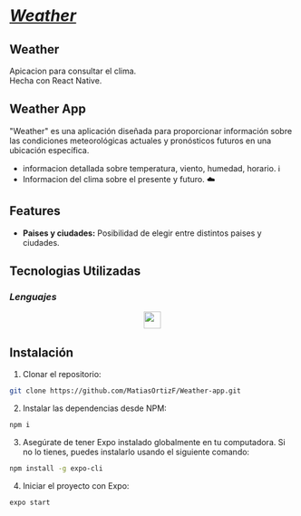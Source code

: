 # [_**Weather**_](https://github.com/MatiasOrtizF/Weather-app "Live app")

## Weather
Apicacion para consultar el clima. <br>
Hecha con React Native.


## Weather App

"Weather" es una aplicación diseñada para proporcionar información sobre las condiciones meteorológicas actuales y pronósticos futuros en una ubicación específica.

- informacion detallada sobre temperatura, viento, humedad, horario. ℹ
- Informacion del clima sobre el presente y futuro. ☁️

## Features

- **Paises y ciudades:** Posibilidad de elegir entre distintos paises y ciudades.

## Tecnologias Utilizadas
### _Lenguajes_
<p align='center'>
    <img height="30"src="https://img.shields.io/badge/javascript-%23323330.svg?style=for-the-badge&logo=javascript&logoColor=%23F7DF1E">
</p>


## Instalación
1. Clonar el repositorio:
```sh
git clone https://github.com/MatiasOrtizF/Weather-app.git
```
2. Instalar las dependencias desde NPM:
```sh
npm i
```
3. Asegúrate de tener Expo instalado globalmente en tu computadora. Si no lo tienes, puedes instalarlo usando el siguiente comando:
```sh
npm install -g expo-cli
```
4. Iniciar el proyecto con Expo:
```sh
expo start
```
